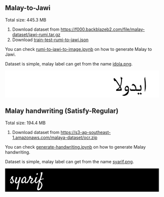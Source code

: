 ## Malay-to-Jawi

Total size: 445.3 MB

1. Download dataset from https://f000.backblazeb2.com/file/malay-dataset/jawi-rumi.tar.gz
2. Download [train-test-rumi-to-jawi.json](train-test-rumi-to-jawi.json)

You can check [rumi-to-jawi-to-image.ipynb](rumi-to-jawi-to-image.ipynb) on how to generate Malay to Jawi.

Dataset is simple, malay label can get from the name [idola.png](idola.png).

![alt text](idola.png)

## Malay handwriting (Satisfy-Regular)

Total size: 194.4 MB

1. Download dataset from https://s3-ap-southeast-1.amazonaws.com/malaya-dataset/ocr.zip

You can check [generate-handwriting.ipynb](generate-handwriting.ipynb) on how to generate Malay handwriting.

Dataset is simple, malay label can get from the name [syarif.png](syarif.png).

![alt text](syarif.png)
